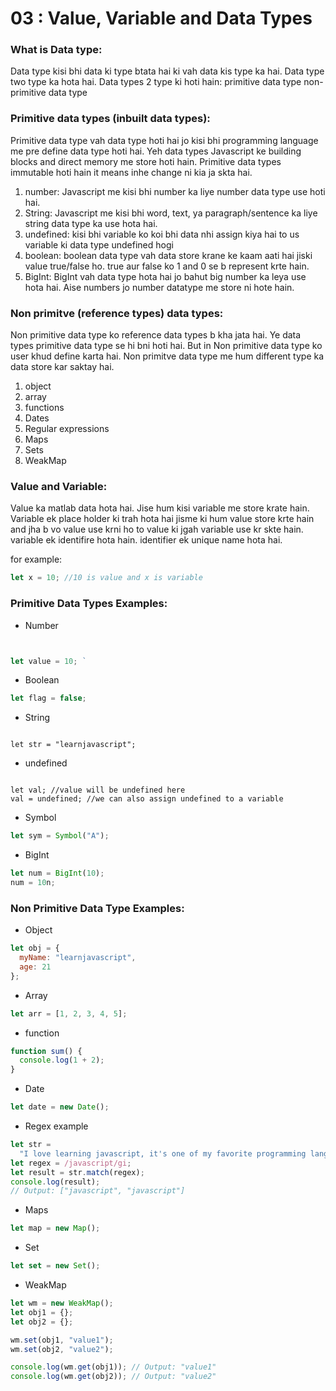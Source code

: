 # 03 : Value, Variable and Data Types

### What is Data type:

Data type kisi bhi data ki type btata hai ki vah data kis type ka hai. Data type two type ka hota hai. Data types 2 type ki hoti hain:
primitive data type
non-primitive data type

### Primitive data types (inbuilt data types):

Primitive data type vah data type hoti hai jo kisi bhi programming language me pre define data type hoti hai. Yeh data types Javascript ke building blocks and direct memory me store hoti hain. Primitive data types immutable hoti hain it means inhe change ni kia ja skta hai.

1. number: Javascript me kisi bhi number ka liye number data type use hoti hai.
2. String: Javascript me kisi bhi word, text, ya paragraph/sentence ka liye string data type ka use hota hai.
3. undefined: kisi bhi variable ko koi bhi data nhi assign kiya hai to us variable
   ki data type undefined hogi
4. boolean: boolean data type vah data store krane ke kaam aati hai jiski value true/false ho. true aur false ko 1 and 0 se b represent krte hain.
5. BigInt: BigInt vah data type hota hai jo bahut big number ka leya use hota hai. Aise numbers jo number datatype me store ni hote hain.

### Non primitve (reference types) data types:

Non primitive data type ko reference data types b kha jata hai. Ye data types primitive data type se hi bni hoti hai. But in Non primitive data type ko user khud define karta hai. Non primitve data type me hum different type ka data store kar saktay hai.

1. object
2. array
3. functions
4. Dates
5. Regular expressions
6. Maps
7. Sets
8. WeakMap

### Value and Variable:

Value ka matlab data hota hai. Jise hum kisi variable me store krate hain. Variable ek place holder ki trah hota hai jisme ki hum value store krte hain and jha b vo value use krni ho to value ki jgah variable use kr skte hain. variable ek identifire hota hain. identifier ek unique name hota hai.

for example:

```javascript
let x = 10; //10 is value and x is variable
```

### Primitive Data Types Examples:

- Number

```javascript


let value = 10; `

```

- Boolean

```javascript
let flag = false;
```

- String

```

let str = "learnjavascript";

```

- undefined

```

let val; //value will be undefined here
val = undefined; //we can also assign undefined to a variable

```

- Symbol

```javascript
let sym = Symbol("A");
```

- BigInt

```javascript
let num = BigInt(10);
num = 10n;
```

### Non Primitive Data Type Examples:

- Object

```javascript
let obj = {
  myName: "learnjavascript",
  age: 21
};
```

- Array

```javascript
let arr = [1, 2, 3, 4, 5];
```

- function

```javascript
function sum() {
  console.log(1 + 2);
}
```

- Date

```javascript
let date = new Date();
```

- Regex example

```javascript
let str =
  "I love learning javascript, it's one of my favorite programming languages!";
let regex = /javascript/gi;
let result = str.match(regex);
console.log(result);
// Output: ["javascript", "javascript"]
```

- Maps

```javascript
let map = new Map();
```

- Set

```javascript
let set = new Set();
```

- WeakMap

```javascript
let wm = new WeakMap();
let obj1 = {};
let obj2 = {};

wm.set(obj1, "value1");
wm.set(obj2, "value2");

console.log(wm.get(obj1)); // Output: "value1"
console.log(wm.get(obj2)); // Output: "value2"
```
